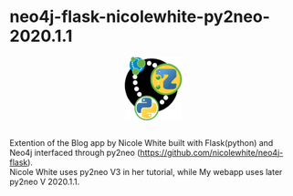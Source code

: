 # neo4j-flask-nicolewhite-py2neo-2020.1.1

<div style="text-align:center">
	<img src="https://github.com/tommasosansone91/neo4j-flask-nicolewhite-py2neo-2020.1.1/blob/master/blog/static/img/blog_py2neo_logo.png" style="width:20%;" align="middle" alt="logo" >
</div>

<br>

Extention of the Blog app by Nicole White built with Flask(python) and Neo4j interfaced through py2neo (https://github.com/nicolewhite/neo4j-flask).<br>
Nicole White uses py2neo V3 in her tutorial, while My webapp uses later py2neo V 2020.1.1.
